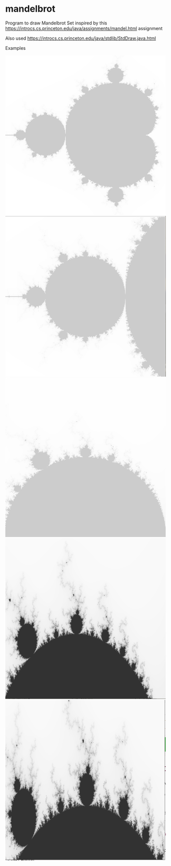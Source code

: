 # mandelbrot
Program to draw Mandelbrot Set inspired by this https://introcs.cs.princeton.edu/java/assignments/mandel.html assignment
 
Also used https://introcs.cs.princeton.edu/java/stdlib/StdDraw.java.html

Examples

![Fractal](https://github.com/AOreshin/mandelbrot/blob/master/src/main/resources/fractal0.PNG)
![Fractal](https://github.com/AOreshin/mandelbrot/blob/master/src/main/resources/fractal1.PNG)
![Fractal](https://github.com/AOreshin/mandelbrot/blob/master/src/main/resources/fractal2.PNG)
![Fractal](https://github.com/AOreshin/mandelbrot/blob/master/src/main/resources/fractal3.PNG)
![Fractal](https://github.com/AOreshin/mandelbrot/blob/master/src/main/resources/fractal4.PNG)
